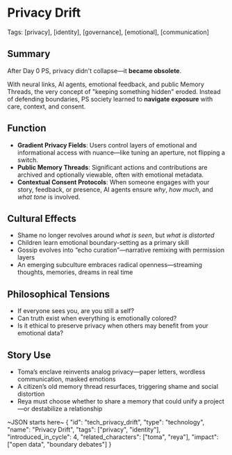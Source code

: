 # Privacy Drift  
Tags: [privacy], [identity], [governance], [emotional], [communication]

## Summary

After Day 0 PS, privacy didn't collapse—it **became obsolete**.

With neural links, AI agents, emotional feedback, and public Memory Threads, the very concept of "keeping something hidden" eroded. Instead of defending boundaries, PS society learned to **navigate exposure** with care, context, and consent.

## Function

- **Gradient Privacy Fields**: Users control layers of emotional and informational access with nuance—like tuning an aperture, not flipping a switch.
- **Public Memory Threads**: Significant actions and contributions are archived and optionally viewable, often with emotional metadata.
- **Contextual Consent Protocols**: When someone engages with your story, feedback, or presence, AI agents ensure *why*, *how much*, and *what tone* is involved.

## Cultural Effects

- Shame no longer revolves around *what is seen*, but *what is distorted*
- Children learn emotional boundary-setting as a primary skill
- Gossip evolves into “echo curation”—narrative remixing with permission layers
- An emerging subculture embraces radical openness—streaming thoughts, memories, dreams in real time

## Philosophical Tensions

- If everyone sees you, are you still a self?
- Can truth exist when everything is emotionally colored?
- Is it ethical to preserve privacy when others may benefit from your emotional data?

## Story Use

- Toma’s enclave reinvents analog privacy—paper letters, wordless communication, masked emotions  
- A citizen’s old memory thread resurfaces, triggering shame and social distortion  
- Reya must choose whether to share a memory that could unify a project—or destabilize a relationship

~JSON starts here~
{
  "id": "tech_privacy_drift",
  "type": "technology",
  "name": "Privacy Drift",
  "tags": ["privacy", "identity"],
  "introduced_in_cycle": 4,
  "related_characters": ["toma", "reya"],
  "impact": ["open data", "boundary debates"]
}
